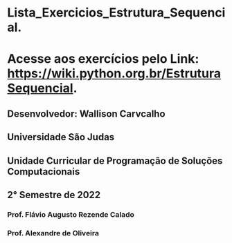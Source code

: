 # Lista_Exercicios_Estrutura_Sequencial.
# Acesse aos exercícios pelo Link: https://wiki.python.org.br/EstruturaSequencial.

## Desenvolvedor: Wallison Carvcalho

## Universidade São Judas
## Unidade Curricular de Programação de Soluções Computacionais
## 2° Semestre de 2022
### Prof. Flávio Augusto Rezende Calado
### Prof. Alexandre de Oliveira
